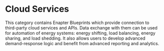 # Cloud Services

This category contains Enapter Blueprints which provide connection to third-party cloud services and APIs. Data exchange with them can be used for automation of energy systems: energy shifting, load balancing, energy sharing, and load shedding. It also allows users to develop advanced demand-response logic and benefit from advanced reporting and analytics.
